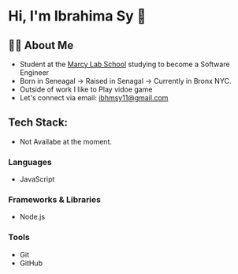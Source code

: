 # Hi, I'm Ibrahima Sy 👋

## 👨‍🏫 About Me
- Student at the [Marcy Lab School](https://www.marcylabschool.org/) studying to become a Software Engineer
- Born in Seneagal → Raised in Senagal → Currently in Bronx NYC.
- Outside of work I like to Play vidoe game
- Let's connect via email: ibhmsy11@gmail.com

## Tech Stack:
- Not Availabe at the moment.

### Languages
- JavaScript

### Frameworks & Libraries
- Node.js

### Tools
- Git
- GitHub
